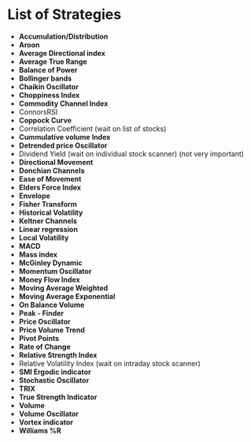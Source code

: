 # List of Strategies

* **Accumulation/Distribution**
* **Aroon**
* **Average Directional index** 
* **Average True Range**
* **Balance of Power** 
* **Bollinger bands**
* **Chaikin Oscillator**
* **Choppiness Index**
* **Commodity Channel Index**
* ConnorsRSI
* **Coppock Curve**
* Correlation Coefficient (wait on list of stocks)
* **Cummulative volume Index**
* **Detrended price Oscillator**
* Dividend Yield (wait on individual stock scanner) (not very important)
* **Directional Movement**
* **Donchian Channels**
* **Ease of Movement**
* **Elders Force Index**
* **Envelope**
* **Fisher Transform**
* **Historical Volatility**
* **Keltner Channels**
* **Linear regression**
* **Local Volatility**
* **MACD**
* **Mass index**
* **McGinley Dynamic**
* **Momentum Oscillator**
* **Money Flow Index**
* **Moving Average Weighted**
* **Moving Average Exponential**
* **On Balance Volume**
* **Peak - Finder**
* **Price Oscillator**
* **Price Volume Trend** 
* **Pivot Points**
* **Rate of Change** 
* **Relative Strength Index**
* Relative Volatility Index (wait on intraday stock scanner)
* **SMI Ergodic indicator**
* **Stochastic Oscillator**
* **TRIX**
* **True Strength Indicator**
* **Volume**
* **Volume Oscillator**
* **Vortex indicator** 
* **Williams %R**
